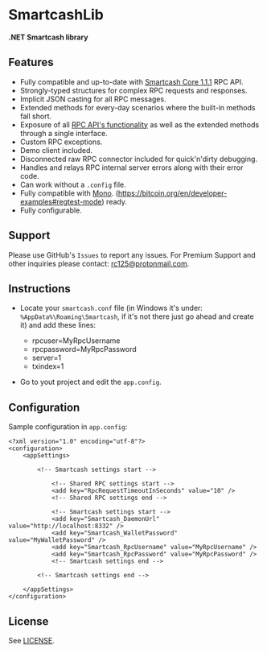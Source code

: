 ﻿SmartcashLib
==========

**.NET Smartcash library**

Features
--------

- Fully compatible and up-to-date with [Smartcash Core 1.1.1](https://github.com/SmartCash/smartcash) RPC API.
- Strongly-typed structures for complex RPC requests and responses.
- Implicit JSON casting for all RPC messages.
- Extended methods for every-day scenarios where the built-in methods fall short.
- Exposure of all [RPC API's functionality](https://en.bitcoin.it/wiki/Original_Bitcoin_client/API_calls_list) as well as the extended methods through a single interface.
- Custom RPC exceptions.
- Demo client included.
- Disconnected raw RPC connector included for quick'n'dirty debugging.
- Handles and relays RPC internal server errors along with their error code.
- Can work without a `.config` file.
- Fully compatible with [Mono](http://www.mono-project.com/).
(https://bitcoin.org/en/developer-examples#regtest-mode) ready.
- Fully configurable.

Support
-------

Please use GitHub's `Issues` to report any issues. For Premium Support and other inquiries please contact: [rc125@protonmail.com](mailto:rc125@protonmail.com).

Instructions
------------

- Locate your `smartcash.conf` file (in Windows it's under: `%AppData%\Roaming\Smartcash`, if it's not there just go ahead and create it) and add these lines:
	- rpcuser=MyRpcUsername
	- rpcpassword=MyRpcPassword
	- server=1
	- txindex=1

- Go to yout project and edit the `app.config`.

Configuration
-------------

Sample configuration in `app.config`:

	﻿<?xml version="1.0" encoding="utf-8"?>
	<configuration>
		<appSettings>

			<!-- Smartcash settings start -->

				<!-- Shared RPC settings start -->
				<add key="RpcRequestTimeoutInSeconds" value="10" />
				<!-- Shared RPC settings end -->

				<!-- Smartcash settings start -->
				<add key="Smartcash_DaemonUrl" value="http://localhost:8332" />
				<add key="Smartcash_WalletPassword" value="MyWalletPassword" />
				<add key="Smartcash_RpcUsername" value="MyRpcUsername" />
				<add key="Smartcash_RpcPassword" value="MyRpcPassword" />
				<!-- Smartcash settings end -->

			<!-- Smartcash settings end -->
			
		</appSettings>
	</configuration>

License
-------

See [LICENSE](LICENSE).
